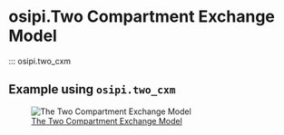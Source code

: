 # osipi.Two Compartment Exchange Model

::: osipi.two_cxm

## Example using `osipi.two_cxm`

<figure class="mkd-glr-thumbcontainer" tooltip="Simulating tissue concentrations from two compartment exchange model with different settings.">
    <img alt="The Two Compartment Exchange Model" src="..\..\..\..\generated\gallery\tissue\images\thumb\mkd_glr_plot_two_cxm_thumb.png" />
    <figcaption class="caption">
        <span class="caption-text">
            <a class="reference internal" href="..\..\..\..\generated\gallery\tissue\plot_two_cxm">
                <span class="std std-ref">The Two Compartment Exchange Model</span>
            </a>
        </span>
    </figcaption>
</figure>
